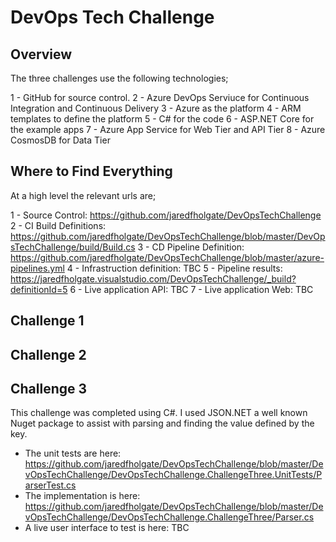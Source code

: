 # DevOps Tech Challenge

## Overview

The three challenges use the following technologies;

1 - GitHub for source control.
2 - Azure DevOps Serviuce for Continuous Integration and Continuous Delivery
3 - Azure as the platform
4 - ARM templates to define the platform
5 - C# for the code
6 - ASP.NET Core for the example apps
7 - Azure App Service for Web Tier and API Tier
8 - Azure CosmosDB for Data Tier

## Where to Find Everything

At a high level the relevant urls are;

1 - Source Control: https://github.com/jaredfholgate/DevOpsTechChallenge
2 - CI Build Definitions: https://github.com/jaredfholgate/DevOpsTechChallenge/blob/master/DevOpsTechChallenge/build/Build.cs
3 - CD Pipeline Definition: https://github.com/jaredfholgate/DevOpsTechChallenge/blob/master/azure-pipelines.yml
4 - Infrastruction definition: TBC
5 - Pipeline results: https://jaredfholgate.visualstudio.com/DevOpsTechChallenge/_build?definitionId=5
6 - Live application API: TBC
7 - Live application Web: TBC

## Challenge 1



## Challenge 2


## Challenge 3

This challenge was completed using C#. I used JSON.NET a well known Nuget package to assist with parsing and finding the value defined by the key.

- The unit tests are here: https://github.com/jaredfholgate/DevOpsTechChallenge/blob/master/DevOpsTechChallenge/DevOpsTechChallenge.ChallengeThree.UnitTests/ParserTest.cs
- The implementation is here: https://github.com/jaredfholgate/DevOpsTechChallenge/blob/master/DevOpsTechChallenge/DevOpsTechChallenge.ChallengeThree/Parser.cs
- A live user interface to test is here: TBC

